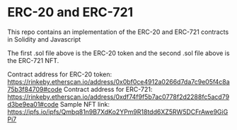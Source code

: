 # ERC-20 and ERC-721
This repo contains an implementation of the ERC-20 and ERC-721 contracts in Solidity and Javascript

The first .sol file above is the ERC-20 token and the second .sol file above is the ERC-721 NFT.

Contract address for ERC-20 token: https://rinkeby.etherscan.io/address/0x0bf0ce4912a0266d7da7c9e05f4c8a75b3f84709#code
Contract address for ERC-721: https://rinkeby.etherscan.io/address/0xdf74f9f5b7ac0778f2d2288fc5acd79d3be9ea01#code
Sample NFT link: https://ipfs.io/ipfs/Qmbq81n9B7XdKo2YPm9R18tdd6XZ5RW5DCFrAwe9GiGPi7


